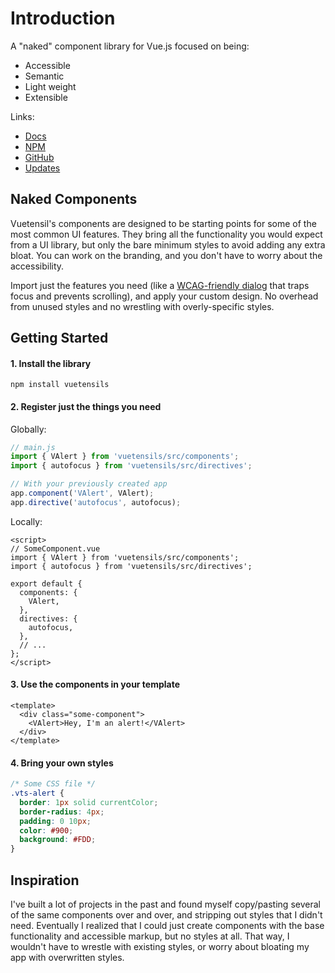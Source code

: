# Introduction

A "naked" component library for Vue.js focused on being:

- Accessible
- Semantic
- Light weight
- Extensible

Links:

- [Docs](https://vuetensils.stegosource.com/)
- [NPM](https://www.npmjs.com/package/vuetensils)
- [GitHub](https://github.com/AustinGil/vuetensils)
- [Updates](https://austingil.com/newsletter)

## Naked Components

Vuetensil's components are designed to be starting points for some of the most common UI features. They bring all the functionality you would expect from a UI library, but only the bare minimum styles to avoid adding any extra bloat. You can work on the branding, and you don't have to worry about the accessibility.

Import just the features you need (like a [WCAG-friendly dialog](https://vuetensils.austingil.com/components/Dialog.html) that traps focus and prevents scrolling), and apply your custom design. No overhead from unused styles and no wrestling with overly-specific styles.

## Getting Started

#### 1. Install the library

`npm install vuetensils`

#### 2. Register just the things you need

Globally:

```js
// main.js
import { VAlert } from 'vuetensils/src/components';
import { autofocus } from 'vuetensils/src/directives';

// With your previously created app
app.component('VAlert', VAlert);
app.directive('autofocus', autofocus);
```

Locally:

```vue
<script>
// SomeComponent.vue
import { VAlert } from 'vuetensils/src/components';
import { autofocus } from 'vuetensils/src/directives';

export default {
  components: {
    VAlert,
  },
  directives: {
    autofocus,
  },
  // ...
};
</script>
```

#### 3. Use the components in your template

```vue
<template>
  <div class="some-component">
    <VAlert>Hey, I'm an alert!</VAlert>
  </div>
</template>
```

#### 4. Bring your own styles

```css
/* Some CSS file */
.vts-alert {
  border: 1px solid currentColor;
  border-radius: 4px;
  padding: 0 10px;
  color: #900;
  background: #FDD;
}
```

## Inspiration

I've built a lot of projects in the past and found myself copy/pasting several of the same components over and over, and stripping out styles that I didn't need. Eventually I realized that I could just create components with the base functionality and accessible markup, but no styles at all. That way, I wouldn't have to wrestle with existing styles, or worry about bloating my app with overwritten styles.

<!-- TODO: change exports to raw source -->
<!-- Calculator? https://developer.mozilla.org/en-US/docs/Web/HTML/Element/output -->
<!-- VirtualList? https://codepen.io/Stegosource/pen/NWGGKZp?editors=1010 -->
<!-- v-focusabe? https://blog.vuestorefront.io/how-storefront-ui-solves-website-accessibility-issues/ -->
<!-- https://github.com/conventional-changelog/standard-version -->
<!-- TODO: Toast/notification -->
<!-- TODO: Toggles: https://codepen.io/heydon/pen/QqzRvQ/ -->
<!-- TODO: https://medium.com/faun/automate-your-npm-publish-with-github-actions-dfe8059645dd -->
<!-- TODO: Docgen: https://github.com/vue-styleguidist/vue-styleguidist/tree/dev/examples/docgen/ -->
<!-- TODO: https://vue-styleguidist.github.io/docs/docgen-cli.html -->
<!-- TODO: https://xaksis.github.io/vue-good-table/guide/#installation -->
<!-- TODO: https://dequeuniversity.com/library/ -->
<!-- TODO: https://github.com/bdryanovski/logchanges -->
<!-- TODO: https://codepen.io/Stegosource/pen/mdVRKEq OR https://codepen.io/smhigley/pen/JjoKgxb OR https://codepen.io/smhigley/pen/GRgjRVN -->
<!-- TODO: https://announcer.vue-a11y.com/ -->
<!-- TODO: https://github.com/marketplace/actions/changelog-ci -->
<!-- TODO: progamatic modals https://github.com/buefy/buefy/blob/007065e6c51985782725f0f53421f0f9fa193798/modal/index.js -->